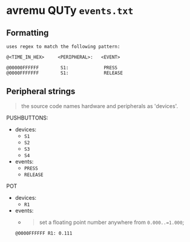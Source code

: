 # avremu QUTy `events.txt`

## Formatting

```
uses regex to match the following pattern:

@<TIME_IN_HEX>     <PERIPHERAL>:   <EVENT>

@00000FFFFFF        S1:             PRESS
@0000FFFFFFF        S1:             RELEASE
```

## Peripheral strings

> the source code names hardware and peripherals as 'devices'.

PUSHBUTTONS:
- devices:
    - `S1`
    - `S2`
    - `S3`
    - `S4`
- events:
    - `PRESS`
    - `RELEASE`

POT
- devices:
    - `R1`
- events:
    - > set a floating point number anywhere from `0.000..=1.000`;
    ```
    @0000FFFFFF R1: 0.111
    ```




